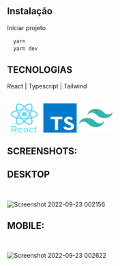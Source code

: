 ## Instalação

Iniciar projeto

```bash
  yarn
  yarn dev

```



## TECNOLOGIAS
React | Typescript | Tailwind
<br/>
<div style="display: inline_block"><br>
  <img align="center" alt="Gabriel-Js" height="70" width="80" src="https://github.com/devicons/devicon/blob/master/icons/react/react-original-wordmark.svg">
  <img align="center" alt="Gabriel-Js" height="70" width="80" src="https://github.com/devicons/devicon/blob/master/icons/typescript/typescript-original.svg">
  <img align="center" alt="Gabriel-Js" height="70" width="80" src="https://github.com/devicons/devicon/blob/master/icons/tailwindcss/tailwindcss-plain.svg">
</div>

## SCREENSHOTS:
## DESKTOP
<br/>

![Screenshot 2022-09-23 002156](https://user-images.githubusercontent.com/102326117/191886732-b702a6ba-546d-4e1d-bf1c-f52cdfb9ed67.png)

## MOBILE:
<br/>

![Screenshot 2022-09-23 002622](https://user-images.githubusercontent.com/102326117/191886805-c7d4601a-2f9c-44ba-9a93-ce73adc42a37.png)
